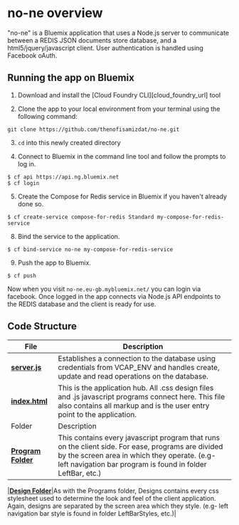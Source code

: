 # no-ne overview

"no-ne" is a Bluemix application that uses a Node.js server to communicate between a REDIS JSON documents store database, and a html5/jquery/javascript client. 
User authentication is handled using Facebook oAuth.

## Running the app on Bluemix

1. Download and install the [Cloud Foundry CLI][cloud_foundry_url] tool

2. Clone the app to your local environment from your terminal using the following command:

  ```
  git clone https://github.com/thenofisamizdat/no-ne.git
  ```

3. `cd` into this newly created directory

4. Connect to Bluemix in the command line tool and follow the prompts to log in.

  ```
  $ cf api https://api.ng.bluemix.net
  $ cf login
  ```

5. Create the Compose for Redis service in Bluemix if you haven't already done so.

  ```
  $ cf create-service compose-for-redis Standard my-compose-for-redis-service
  ```

8. Bind the service to the application.

  ```
  $ cf bind-service no-ne my-compose-for-redis-service
  ```
  
9. Push the app to Bluemix.

  ```
  $ cf push
  ```

Now when you visit `no-ne.eu-gb.mybluemix.net/` you can login via facebook. Once logged in the app connects via Node.js API endpoints to the REDIS database and the client is ready for use.

## Code Structure

| File | Description |
| ---- | ----------- |
|[**server.js**](server.js)|Establishes a connection to the database using credentials from VCAP_ENV and handles create, update and read operations on the database. |
|[**index.html**](public/index.html)|This is the application hub. All .css design files and .js javascript programs connect here. This file also contains all markup and is the user entry point to the application.|
| Folder | Description |
|[**Program Folder**](public/Programs/)|This contains every javascript program that runs on the client side. For ease, programs are divided by the screen area in which they operate. (e.g- left navigation bar program is found in folder LeftBar, etc.)|

|[**Design Folder**](public/Designs/)|As with the Programs folder, Designs contains every css stylesheet used to determine the look and feel of the client application. Again, designs are separated by the screen area which they style. (e.g- left navigation bar style is found in folder LeftBarStyles, etc.)|

